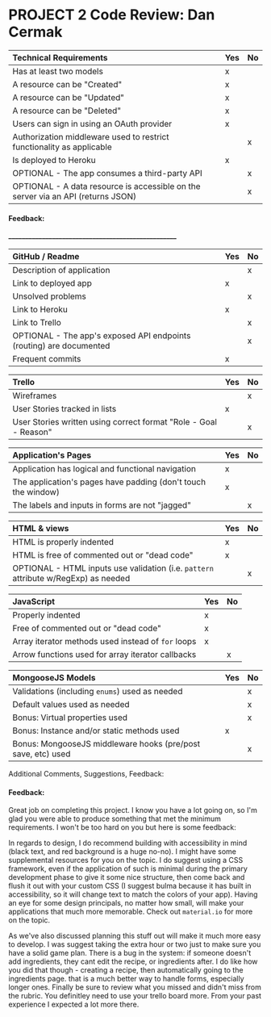 # PROJECT 2 Code Review: Dan Cermak

Technical Requirements         | Yes | No |
:--                            |:--  |:-- |
Has at least two models        |  x   |    |
A resource can be "Created"  |  x   |    |
A resource can be "Updated"  |  x   |    |
A resource can be "Deleted"  |  x   |    |
Users can sign in using an OAuth provider  |  x   |    |
Authorization middleware used to restrict functionality as applicable |     |  x  |
Is deployed to Heroku          |  x   |    |
OPTIONAL - The app consumes a third-party API |     |  x  |
OPTIONAL - A data resource is accessible on the server via an API (returns JSON)   |     |  x  |

#### Feedback:  _____________________________________________________<br>__________________________________________________________________<br>_______________________________________________________________

GitHub / Readme                                 | Yes | No |
:--                                    |:--  |:-- |
Description of application |     |  x  |
Link to deployed app | x |  |
Unsolved problems                      |     |  x  |
Link to Heroku                         |  x   |    |
Link to Trello                         |    |  x  |
OPTIONAL - The app's exposed API endpoints (routing) are documented   |     |  x  |
Frequent commits      |  x   |    |

Trello                                 | Yes | No |
:--                                    | :-- |:-- |
Wireframes                             |     |  x  |
User Stories tracked in lists  |  x   |    |
User Stories written using correct format "Role - Goal - Reason"  |     |  x  |

Application's Pages                           | Yes |  No |
:-- | :-- | :-- |
Application has logical and functional navigation |x | |
The application's pages have padding (don't touch the window) |x | |
The labels and inputs in forms are not "jagged" | |x |

HTML & views                       | Yes |  No |
:-- | :-- | :-- |
HTML is properly indented                     |  x   |     |
HTML is free of commented out or "dead code"  |  x   |     |
OPTIONAL - HTML inputs use validation (i.e. `pattern` attribute w/RegExp) as needed                 |     |  x   |


JavaScript                    | Yes |  No |
:-- | :-- | :-- |
Properly indented                   |  x   |     |
Free of commented out or "dead code"  |  x   |     |
Array iterator methods used instead of `for` loops |x | |
Arrow functions used for array iterator callbacks | |x |

MongooseJS Models                    | Yes |  No |
:-- | :-- | :-- |
Validations (including `enums`) used as needed  |     |  x   |
Default values used as needed  |    |  x  |
Bonus: Virtual properties used  |     |  x   |
Bonus: Instance and/or static methods used |x | |
Bonus: MongooseJS middleware hooks (pre/post save, etc) used | | x |


Additional Comments, Suggestions, Feedback:

#### Feedback:  

Great job on completing this project. I know you have a lot going on, so I'm glad you were able to produce something that met the minimum requirements. I won't be too hard on you but here is some feedback:

In regards to design, I do recommend building with accessibility in mind (black text, and red background is a huge no-no). I might have some supplemental resources for you on the topic. I do suggest using a CSS framework, even if the application of such is minimal during the primary development phase to give it some nice structure, then come back and flush it out with your custom CSS (I suggest bulma because it has built in accessibility, so it will change text to match the colors of your app). Having an eye for some design principals, no matter how small, will make your applications that much more memorable. Check out <code>material.io</code> for more on the topic.

As we've also discussed planning this stuff out will make it much more easy to develop. I was suggest taking the extra hour or two just to make sure you have a solid game plan. There is a bug in the system: if someone doesn't add ingredients, they cant edit the recipe, or ingredients after. I do like how you did that though -  creating a recipe, then automatically going to the ingredients page. that is a much better way to handle forms, especially longer ones. Finally be sure to review what you missed and didn't miss from the rubric. You definitley need to use your trello board more. From your past experience I expected a lot more there.

